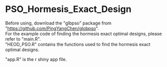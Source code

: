 # PSO_Hormesis_Exact_Design

Before using, download the "glbpso" package from "https://github.com/PingYangChen/globpso".  
For the example code of finding the hormesis exact optimal designs, please refer to "main.R".  
"HEOD_PSO.R" contains the functions used to find the hormesis exact optimal designs.  

"app.R" is the r shiny app file. 
